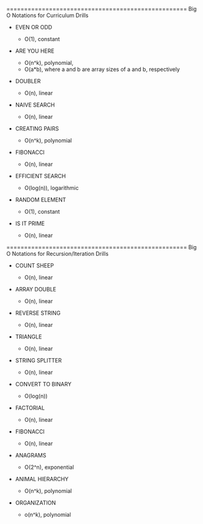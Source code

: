 ===================================================
Big O Notations for Curriculum Drills

- EVEN OR ODD
  - O(1), constant

- ARE YOU HERE
  - O(n^k), polynomial,
  - O(a*b), where a and b are array sizes of a and b, respectively

- DOUBLER
  - O(n), linear

- NAIVE SEARCH
  - O(n), linear

- CREATING PAIRS
  - O(n^k), polynomial

- FIBONACCI
  - O(n), linear

- EFFICIENT SEARCH
  - O(log(n)), logarithmic

- RANDOM ELEMENT
  - O(1), constant

- IS IT PRIME
  - O(n), linear



===================================================
Big O Notations for Recursion/Iteration Drills

- COUNT SHEEP
  - O(n), linear

- ARRAY DOUBLE
  - O(n), linear

- REVERSE STRING
  - O(n), linear

- TRIANGLE
  - O(n), linear

- STRING SPLITTER
  - O(n), linear

- CONVERT TO BINARY
  - O(log(n))

- FACTORIAL
  - O(n), linear

- FIBONACCI
  - O(n), linear

- ANAGRAMS
  - O(2^n), exponential

- ANIMAL HIERARCHY
  - O(n^k), polynomial

- ORGANIZATION
  - o(n^k), polynomial
